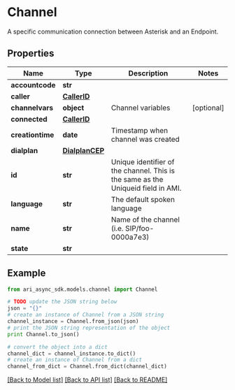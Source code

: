 # Channel

A specific communication connection between Asterisk and an Endpoint.

## Properties
Name | Type | Description | Notes
------------ | ------------- | ------------- | -------------
**accountcode** | **str** |  | 
**caller** | [**CallerID**](CallerID.md) |  | 
**channelvars** | **object** | Channel variables | [optional] 
**connected** | [**CallerID**](CallerID.md) |  | 
**creationtime** | **date** | Timestamp when channel was created | 
**dialplan** | [**DialplanCEP**](DialplanCEP.md) |  | 
**id** | **str** | Unique identifier of the channel.  This is the same as the Uniqueid field in AMI. | 
**language** | **str** | The default spoken language | 
**name** | **str** | Name of the channel (i.e. SIP/foo-0000a7e3) | 
**state** | **str** |  | 

## Example

```python
from ari_async_sdk.models.channel import Channel

# TODO update the JSON string below
json = "{}"
# create an instance of Channel from a JSON string
channel_instance = Channel.from_json(json)
# print the JSON string representation of the object
print Channel.to_json()

# convert the object into a dict
channel_dict = channel_instance.to_dict()
# create an instance of Channel from a dict
channel_from_dict = Channel.from_dict(channel_dict)
```
[[Back to Model list]](../README.md#documentation-for-models) [[Back to API list]](../README.md#documentation-for-api-endpoints) [[Back to README]](../README.md)


